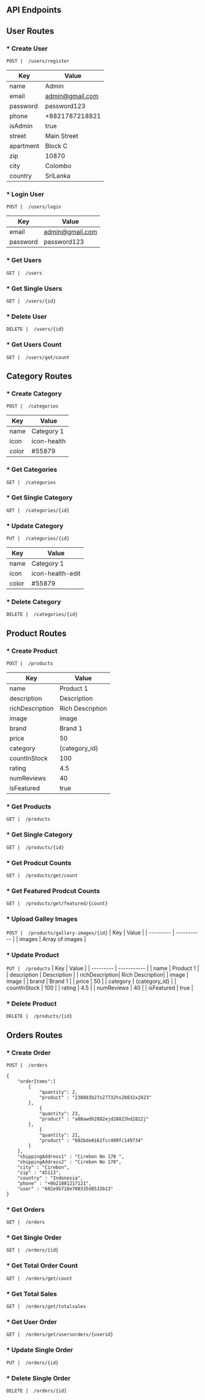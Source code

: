 ## API Endpoints

## User Routes

### * Create User

`POST |  /users/register` 

| Key       | Value                 |
| --------- | -----------           |
| name      | Admin                 |
| email     | admin@gmail.com       |
| password  | password123           |
| phone     | +8821787218821        |
| isAdmin   | true                  |
| street    | Main Street           |
| apartment | Block C               |
| zip       | 10870                 |
| city      | Colombo               |
| country   | SriLanka              |

### * Login User

`POST |  /users/login` 

| Key        | Value                |
| ---------  | -----------          |
| email      | admin@gmail.com      |
| password   | password123          |

### * Get Users

`GET |  /users` 

### * Get Single Users

`GET |  /users/{id}` 

### * Delete User

`DELETE |  /users/{id}` 

### * Get Users Count

`GET |  /users/get/count` 

## Category Routes

### * Create Category

`POST |  /categories` 

| Key   | Value      |
| ------| ---------- |
| name  | Category 1 |
| icon  | icon-health|
| color | #55879     |

### * Get Categories

`GET |  /categories` 

### * Get Single Category

`GET |  /categories/{id}` 

### * Update Category

`PUT |  /categories/{id}` 

| Key   | Value             |
| ------| ----------        |
| name  | Category 1        |
| icon  | icon-health-edit  |
| color | #55879            |

### * Delete Category

`DELETE |  /categories/{id}`

## Product Routes

### * Create Product

`POST |  /products` 

| Key            | Value           |
| ---------      | -----------     |
| name           | Product 1       |
| description    | Description     |
| richDescription| Rich Description|
| image          | image           |
| brand          | Brand 1         |
| price          | 50              |
| category       | {category_id}   |
| countInStock   | 100             |
| rating         | 4.5             |
| numReviews     | 40              |
| isFeatured     | true            |

### * Get Products

`GET |  /products` 

###  * Get Single Category

`GET |  /products/{id}` 

###  * Get Prodcut Counts

`GET |  /products/get/count` 

###  * Get Featured Prodcut Counts

`GET |  /products/get/featured/{count}`

### * Upload Galley Images

`POST |  /products/gallery-images/{id}`
| Key            | Value           |
| ---------      | -----------     |
| images         | Array of images |

### * Update Product

`PUT |  /products` 
| Key            | Value           |
| ---------      | -----------     |
| name           | Product 1       |
| description    | Description     |
| richDescription| Rich Description|
| image          | image           |
| brand          | Brand 1         |
| price          | 50              |
| category       | {category_id}   |
| countInStock   | 100             |
| rating         | 4.5             |
| numReviews     | 40              |
| isFeatured     | true            |

### * Delete Product

`DELETE |  /products/{id}`

## Orders Routes

### * Create Order

`POST |  /orders` 
```
{
	"orderItems":[
		{
			"quantity": 2,
			"product" : "238883b27s27732hs28832x2823"
		},
			{
			"quantity": 23,
			"product" : "a88awdh2882ejd28823hd2822j"
		},
			{
			"quantity": 21,
			"product" : "602bde0161fcc409fc149734"
		}
	],
	"shippingAddress1" : "Cirebon No 170 ",
	"shippingAddress2" : "Cirebon No 170",
	"city" : "Cirebon",
	"zip" : "45113",
	"country" : "Indonesia",
	"phone" : "+8621881217121",
	"user" : "602e9b718e700335d8532b13"
}
```
### * Get Orders

`GET |  /orders` 

### * Get Single Order

`GET |  /orders/{id}` 

### * Get Total Order Count

`GET |  /orders/get/count`

### * Get Total Sales

`GET |  /orders/get/totalsales`

### * Get User Order

`GET |  /orders/get/usersorders/{userid}`

### * Update Single Order

`PUT |  /orders/{id}` 

### * Delete Single Order

`DELETE |  /orders/{id}` 
